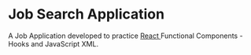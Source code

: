 # Job Search Application 

A Job Application developed to practice <a href="https://reactjs.org/"> React </a> Functional Components - Hooks and JavaScript XML.
 

































